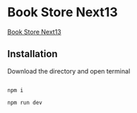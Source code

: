 # Book Store Next13

[Book Store Next13](https://github.com/bilal-faisal/panaverse-website)


## Installation
Download the directory and open terminal

```

npm i

npm run dev

```
